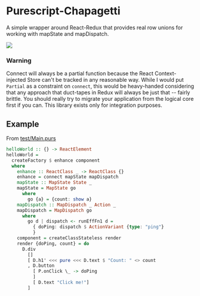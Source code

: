 # Purescript-Chapagetti

A simple wrapper around React-Redux that provides real row unions for working with mapState and mapDispatch.

![](https://i.imgur.com/94WNLaX.png)

### Warning

Connect will always be a partial function because the React Context-injected Store can't be tracked in any reasonable way. While I would put `Partial` as a constraint on `connect`, this would be heavy-handed considering that any approach that duct-tapes in Redux will always be just that -- fairly brittle. You should really try to migrate your application from the logical core first if you can. This library exists only for integration purposes.

## Example

From [test/Main.purs](test/Main.purs)

```hs
helloWorld :: {} -> ReactElement
helloWorld =
  createFactory $ enhance component
  where
    enhance :: ReactClass _ -> ReactClass {}
    enhance = connect mapState mapDispatch
    mapState :: MapState State _
    mapState = MapState go
      where
        go {a} = {count: show a}
    mapDispatch :: MapDispatch _ Action _
    mapDispatch = MapDispatch go
      where
        go d | dispatch <- runEffFn1 d =
          { doPing: dispatch $ ActionVariant {type: "ping"}
          }
    component = createClassStateless render
    render {doPing, count} = do
      D.div
        []
        [ D.h1' <<< pure <<< D.text $ "Count: " <> count
        , D.button
          [ P.onClick \_ -> doPing
          ]
          [ D.text "Click me!"]
        ]
```
